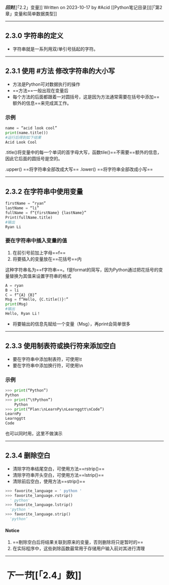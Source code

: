 ***回到***[[「2.2」变量]]
Written on 2023-10-17 by #Acid 
[[Python笔记目录]][[「第2章」变量和简单数据类型]]
***
## 2.3.0 字符串的定义

- 字符串就是一系列用双/单引号括起的字符。

***
## 2.3.1 使用 #方法 修改字符串的大小写

- 方法是Python可对数据执行的操作
- ==方法==一般出现在变量后
- 每个方法的后面都跟着一对圆括号，这是因为方法通常需要在括号中添加==额外的信息==来完成其工作。
### 示例

```python
name = “acid look cool”
print(name.title())
#运行后得到如下结果
Acid Look Cool
```

.title()将变量中的每一个单词的首字母大写，函数tile()==不需要==额外的信息，因此它后面的圆括号是空的。

.upper() ==将字符串全部改成大写==
.lower() ==将字符串全部改成小写==

***
## 2.3.2 在字符串中使用变量

```python
firstName = “ryan”
lastName = “li”
fullName = f“{firstName} {lastName}”
Print(fullName.title)
#输出
Ryan Li
```

### 要在字符串中插入变量的值

1. 在前引号前加上字母==f== 
2. 将要插入的变量放在==花括号==内

这种字符串名为==f字符串==。f是format的简写，因为Python通过把花括号的变量替换为其值来设置字符串的格式

```python
A = ryan
B = li
C = f“{A} {B}”
Msg = f“Hello, {C.title()}!”
print(Msg)
#输出
Hello, Ryan Li！
```

- 将要输出的信息先赋给一个变量（Msg），再print会简单很多

***
## 2.3.3 使用制表符或换行符来添加空白

- 要在字符串中添加制表符，可使用\\t
- 要在字符串中添加换行符，可使用\\n

### 示例

```python
>>> print(“Python”)
Python
>>> print(“\tPython”)
	Python
>>> print(“Plan:\nLearnPy\nLearnggtt\nCode”)
LearnPy
Learnggtt
Code
```

也可以同时用，这里不做演示

***
## 2.3.4 删除空白

- 清除字符串结尾空白，可使用方法==rstrip()==
- 清除字符串开头空白，可使用方法==lstrip()==
- 清除前后空白，使用方法==strip()==

```python
>>> favorite_language = ' python '
>>> favorite_language.rstrip()
  ' python'
>>> favorite_language.lstrip()
  'python '
>>> favorite_language.strip()
  'python‘
```
#### Notice

1. ==剔除空白后将结果关联到原来的变量，否则删除将只是暂时的==
2. 在实际程序中，这些剥除函数最常用于存储用户输入前对其进行清理

***
# ***下一节***[[「2.4」数]]

